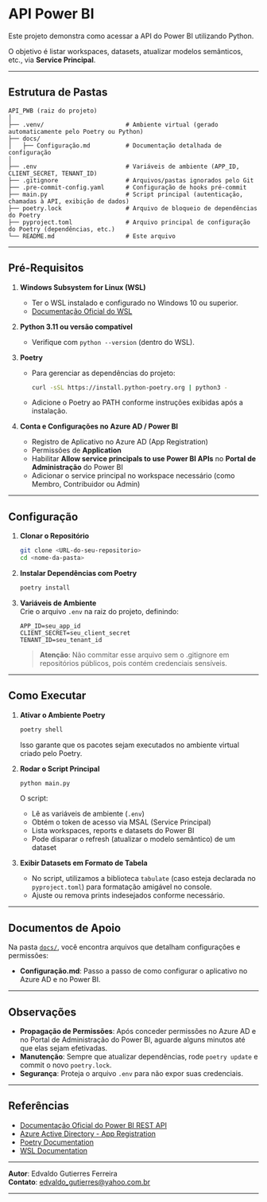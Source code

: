# API Power BI 

Este projeto demonstra como acessar a API do Power BI utilizando Python.

O objetivo é listar workspaces, datasets, atualizar modelos semânticos, etc., via **Service Principal**.

---

## Estrutura de Pastas

```text
API_PWB (raiz do projeto)
│
├── .venv/                       # Ambiente virtual (gerado automaticamente pelo Poetry ou Python)
├── docs/
│   ├── Configuração.md          # Documentação detalhada de configuração
│
├── .env                         # Variáveis de ambiente (APP_ID, CLIENT_SECRET, TENANT_ID)
├── .gitignore                   # Arquivos/pastas ignorados pelo Git
├── .pre-commit-config.yaml      # Configuração de hooks pré-commit 
├── main.py                      # Script principal (autenticação, chamadas à API, exibição de dados)
├── poetry.lock                  # Arquivo de bloqueio de dependências do Poetry
├── pyproject.toml               # Arquivo principal de configuração do Poetry (dependências, etc.)
└── README.md                    # Este arquivo
```

---

## Pré-Requisitos

1. **Windows Subsystem for Linux (WSL)**  
   - Ter o WSL instalado e configurado no Windows 10 ou superior.  
   - [Documentação Oficial do WSL](https://docs.microsoft.com/pt-br/windows/wsl/)

2. **Python 3.11 ou versão compatível**  
   - Verifique com `python --version` (dentro do WSL).

3. **Poetry**  
   - Para gerenciar as dependências do projeto:  
     ```bash
     curl -sSL https://install.python-poetry.org | python3 -
     ```
   - Adicione o Poetry ao PATH conforme instruções exibidas após a instalação.

4. **Conta e Configurações no Azure AD / Power BI**  
   - Registro de Aplicativo no Azure AD (App Registration)  
   - Permissões de **Application** 
   - Habilitar **Allow service principals to use Power BI APIs** no **Portal de Administração** do Power BI  
   - Adicionar o service principal no workspace necessário (como Membro, Contribuidor ou Admin)

---

## Configuração

1. **Clonar o Repositório**  
   ```bash
   git clone <URL-do-seu-repositorio>
   cd <nome-da-pasta>
   ```

2. **Instalar Dependências com Poetry**  
   ```bash
   poetry install
   ```

3. **Variáveis de Ambiente**  
   Crie o arquivo `.env` na raiz do projeto, definindo:
   ```env
   APP_ID=seu_app_id
   CLIENT_SECRET=seu_client_secret
   TENANT_ID=seu_tenant_id
   ```
   > **Atenção**: Não commitar esse arquivo sem o .gitignore em repositórios públicos, pois contém credenciais sensíveis.

---

## Como Executar

1. **Ativar o Ambiente Poetry**  
   ```bash
   poetry shell
   ```
   Isso garante que os pacotes sejam executados no ambiente virtual criado pelo Poetry.

2. **Rodar o Script Principal**  
   ```bash
   python main.py
   ```
   O script:
   - Lê as variáveis de ambiente (`.env`)  
   - Obtém o token de acesso via MSAL (Service Principal)  
   - Lista workspaces, reports e datasets do Power BI  
   - Pode disparar o refresh (atualizar o modelo semântico) de um dataset

3. **Exibir Datasets em Formato de Tabela**  
   - No script, utilizamos a biblioteca `tabulate` (caso esteja declarada no `pyproject.toml`) para formatação amigável no console.  
   - Ajuste ou remova prints indesejados conforme necessário.

---

## Documentos de Apoio

Na pasta [`docs/`](docs/), você encontra arquivos que detalham configurações e permissões:
- **Configuração.md**: Passo a passo de como configurar o aplicativo no Azure AD e no Power BI.  

---

## Observações

- **Propagação de Permissões**: Após conceder permissões no Azure AD e no Portal de Administração do Power BI, aguarde alguns minutos até que elas sejam efetivadas.
- **Manutenção**: Sempre que atualizar dependências, rode `poetry update` e commit o novo `poetry.lock`.
- **Segurança**: Proteja o arquivo `.env` para não expor suas credenciais.

---

## Referências

- [Documentação Oficial do Power BI REST API](https://learn.microsoft.com/pt-br/rest/api/power-bi/)
- [Azure Active Directory - App Registration](https://learn.microsoft.com/pt-br/azure/active-directory/develop/quickstart-register-app)
- [Poetry Documentation](https://python-poetry.org/docs/)
- [WSL Documentation](https://docs.microsoft.com/pt-br/windows/wsl/)

---

**Autor**: Edvaldo Gutierres Ferreira  
**Contato**: edvaldo_gutierres@yahoo.com.br

---
